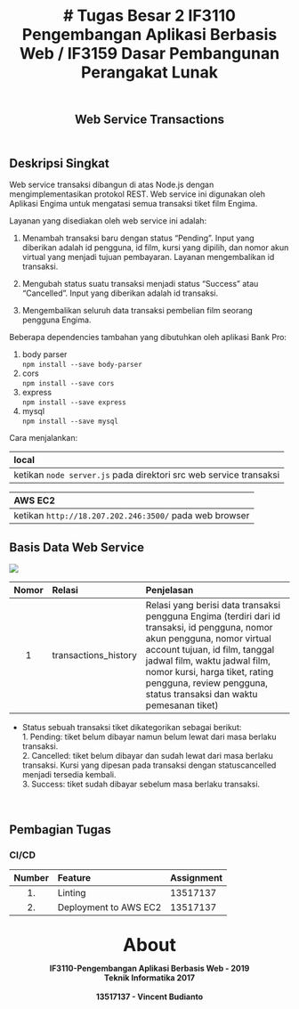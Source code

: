 <h1 align="center">
    <b>
        <br>
        # Tugas Besar 2 IF3110 Pengembangan Aplikasi Berbasis Web / IF3159 Dasar Pembangunan Perangakat Lunak
        <br>
    </b>
</h1>

<h2 align="center">
    <b>
        <br>
        Web Service Transactions
        <br>
        <br>
    </b>
</h2>

## Deskripsi Singkat
Web service transaksi dibangun di atas Node.js dengan mengimplementasikan protokol ​REST​. ​Web service ini digunakan oleh Aplikasi Engima untuk mengatasi semua transaksi tiket film Engima.

Layanan yang disediakan oleh ​web service ​ini adalah:
1. Menambah transaksi baru dengan status “Pending”. Input yang diberikan adalah id pengguna, id film, kursi yang dipilih, dan nomor akun virtual yang menjadi tujuan pembayaran. Layanan mengembalikan id transaksi.

2. Mengubah status suatu transaksi menjadi status “Success” atau “Cancelled”. Input yang diberikan adalah id transaksi.

3. Mengembalikan seluruh data transaksi pembelian film seorang pengguna Engima.

Beberapa dependencies tambahan yang dibutuhkan oleh aplikasi Bank Pro:
1. body parser <br>
```npm install --save body-parser```
2. cors <br>
```npm install --save cors```
3. express <br>
```npm install --save express```
4. mysql <br>
```npm install --save mysql```

Cara menjalankan:

| local                                                                 |
|:----------------------------------------------------------------------|
| ketikan ```node server.js``` pada direktori src web service transaksi |

| AWS EC2                                                               |
|:----------------------------------------------------------------------|
| ketikan ```http://18.207.202.246:3500/``` pada web browser            |

## Basis Data Web Service
![](screenshots/database_diagram.png)

| Nomor | Relasi               | Penjelasan                                                                        |
|:-----:|:---------------------|:----------------------------------------------------------------------------------|
| 1     | transactions_history | Relasi yang berisi data transaksi pengguna Engima (terdiri dari id transaksi, id pengguna, nomor akun pengguna, nomor virtual account tujuan, id film, tanggal jadwal film, waktu jadwal film, nomor kursi, harga tiket, rating pengguna, review pengguna, status transaksi dan waktu pemesanan tiket)                  |

* Status sebuah transaksi tiket dikategorikan sebagai berikut:<br>1. Pending​: tiket belum dibayar namun belum lewat dari masa berlaku transaksi.<br>2. Cancelled​: tiket belum dibayar dan sudah lewat dari masa berlaku transaksi. Kursi yang dipesan pada transaksi dengan status ​cancelled menjadi tersedia kembali.<br>3. Success​: tiket sudah dibayar sebelum masa berlaku transaksi.

<br>

## Pembagian Tugas

### CI/CD
| Number | Feature                | Assignment |
|:------:|:-----------------------|:-----------|
| 1.     | Linting                | 13517137   |
| 2.     | Deployment to AWS EC2  | 13517137   |

<p align="center">
    <b>
        <br>
        <font size="6">
            About
        </font>
    </b>
</p>

<p align="center">
    <b>
        IF3110-Pengembangan Aplikasi Berbasis Web - 2019
        <br>
        Teknik Informatika 2017
        <br>
        <br>
        13517137 - Vincent Budianto
    </b>
</p>